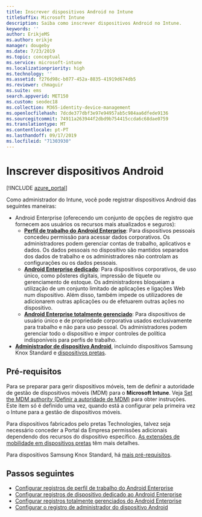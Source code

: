 ```yaml
---
title: Inscrever dispositivos Android no Intune
titleSuffix: Microsoft Intune
description: Saiba como inscrever dispositivos Android no Intune.
keywords: ''
author: ErikjeMS
ms.author: erikje
manager: dougeby
ms.date: 7/23/2019
ms.topic: conceptual
ms.service: microsoft-intune
ms.localizationpriority: high
ms.technology: ''
ms.assetid: f276d98c-b077-452a-8835-41919d674db5
ms.reviewer: chmaguir
ms.suite: ems
search.appverid: MET150
ms.custom: seodec18
ms.collection: M365-identity-device-management
ms.openlocfilehash: 7dcde377dbf3e97e94957ab5c984aa6dfede9136
ms.sourcegitcommit: 74911a263944f2dbd9b754415ccda6c68dae0759
ms.translationtype: MT
ms.contentlocale: pt-PT
ms.lasthandoff: 09/17/2019
ms.locfileid: "71303930"
---
```

# <a name="enroll-android-devices"></a>Inscrever dispositivos Android

[!INCLUDE [azure_portal](./includes/azure_portal.md)]

Como administrador do Intune, você pode registrar dispositivos Android das seguintes maneiras:
- Android Enterprise (oferecendo um conjunto de opções de registro que fornecem aos usuários os recursos mais atualizados e seguros):
    - [**Perfil de trabalho do Android Enterprise**](android-work-profile-enroll.md): Para dispositivos pessoais concedeu permissão para acessar dados corporativos. Os administradores podem gerenciar contas de trabalho, aplicativos e dados. Os dados pessoais no dispositivo são mantidos separados dos dados de trabalho e os administradores não controlam as configurações ou os dados pessoais. 
    - [**Android Enterprise dedicado**](android-kiosk-enroll.md): Para dispositivos corporativos, de uso único, como pôsteres digitais, impressão de tíquete ou gerenciamento de estoque. Os administradores bloqueiam a utilização de um conjunto limitado de aplicações e ligações Web num dispositivo. Além disso, também impede os utilizadores de adicionarem outras aplicações ou de efetuarem outras ações no dispositivo.
    - [**Android Enterprise totalmente gerenciado**](android-fully-managed-enroll.md): Para dispositivos de usuário único e de propriedade corporativa usados exclusivamente para trabalho e não para uso pessoal. Os administradores podem gerenciar todo o dispositivo e impor controles de política indisponíveis para perfis de trabalho. 
- [**Administrador de dispositivo Android**](android-enroll-device-administrator.md), incluindo dispositivos Samsung Knox Standard e [dispositivos pretas](android-zebra-mx-overview.md). 

## <a name="prerequisites"></a>Pré-requisitos

Para se preparar para gerir dispositivos móveis, tem de definir a autoridade de gestão de dispositivos móveis (MDM) para o **Microsoft Intune**. Veja [Set the MDM authority (Definir a autoridade de MDM)](mdm-authority-set.md) para obter instruções. Este item só é definido uma vez, quando está a configurar pela primeira vez o Intune para a gestão de dispositivos móveis.

Para dispositivos fabricados pelo pretas Technologies, talvez seja necessário conceder a Portal da Empresa permissões adicionais dependendo dos recursos do dispositivo específico. [As extensões de mobilidade em dispositivos pretas](android-zebra-mx-overview.md) têm mais detalhes.

Para dispositivos Samsung Knox Standard, há [mais pré-requisitos](android-samsung-knox-mobile-enroll.md).

## <a name="next-steps"></a>Passos seguintes

- [Configurar registros de perfil de trabalho do Android Enterprise](android-work-profile-enroll.md)
- [Configurar registros de dispositivo dedicado ao Android Enterprise](android-kiosk-enroll.md)
- [Configurar registros totalmente gerenciados do Android Enterprise](android-fully-managed-enroll.md)
- [Configurar o registro de administrador do dispositivo Android](android-enroll-device-administrator.md)

